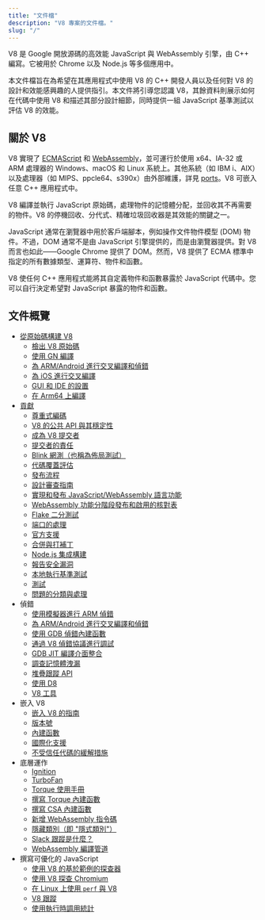 ```yaml
---
title: "文件檔"
description: "V8 專案的文件檔。"
slug: "/"
---
```

V8 是 Google 開放源碼的高效能 JavaScript 與 WebAssembly 引擎，由 C++ 編寫。它被用於 Chrome 以及 Node.js 等多個應用中。

本文件檔旨在為希望在其應用程式中使用 V8 的 C++ 開發人員以及任何對 V8 的設計和效能感興趣的人提供指引。本文件將引導您認識 V8，其餘資料則展示如何在代碼中使用 V8 和描述其部分設計細節，同時提供一組 JavaScript 基準測試以評估 V8 的效能。

## 關於 V8

V8 實現了 <a href="https://tc39.es/ecma262/">ECMAScript</a> 和 <a href="https://webassembly.github.io/spec/core/">WebAssembly</a>，並可運行於使用 x64、IA-32 或 ARM 處理器的 Windows、macOS 和 Linux 系統上。其他系統（如 IBM i、AIX）以及處理器（如 MIPS、ppcle64、s390x）由外部維護，詳見 [ports](/ports)。V8 可嵌入任意 C++ 應用程式中。

V8 編譯並執行 JavaScript 原始碼，處理物件的記憶體分配，並回收其不再需要的物件。V8 的停機回收、分代式、精確垃圾回收器是其效能的關鍵之一。

JavaScript 通常在瀏覽器中用於客戶端腳本，例如操作文件物件模型 (DOM) 物件。不過，DOM 通常不是由 JavaScript 引擎提供的，而是由瀏覽器提供。對 V8 而言也如此——Google Chrome 提供了 DOM。然而，V8 提供了 ECMA 標準中指定的所有數據類型、運算符、物件和函數。

V8 使任何 C++ 應用程式能將其自定義物件和函數暴露於 JavaScript 代碼中。您可以自行決定希望對 JavaScript 暴露的物件和函數。

## 文件概覽

- [從原始碼構建 V8](/build)
    - [檢出 V8 原始碼](/source-code)
    - [使用 GN 編譯](/build-gn)
    - [為 ARM/Android 進行交叉編譯和偵錯](/cross-compile-arm)
    - [為 iOS 進行交叉編譯](/cross-compile-ios)
    - [GUI 和 IDE 的設置](/ide-setup)
    - [在 Arm64 上編譯](/compile-arm64)
- [貢獻](/contribute)
    - [尊重式編碼](/respectful-code)
    - [V8 的公共 API 與其穩定性](/api)
    - [成為 V8 提交者](/become-committer)
    - [提交者的責任](/committer-responsibility)
    - [Blink 網測（也稱為佈局測試）](/blink-layout-tests)
    - [代碼覆蓋評估](/evaluate-code-coverage)
    - [發布流程](/release-process)
    - [設計審查指南](/design-review-guidelines)
    - [實現和發布 JavaScript/WebAssembly 語言功能](/feature-launch-process)
    - [WebAssembly 功能分階段發布和啟用的核對表](/wasm-shipping-checklist)
    - [Flake 二分測試](/flake-bisect)
    - [端口的處理](/ports)
    - [官方支援](/official-support)
    - [合併與打補丁](/merge-patch)
    - [Node.js 集成構建](/node-integration)
    - [報告安全漏洞](/security-bugs)
    - [本地執行基準測試](/benchmarks)
    - [測試](/test)
    - [問題的分類與處理](/triage-issues)
- 偵錯
    - [使用模擬器進行 ARM 偵錯](/debug-arm)
    - [為 ARM/Android 進行交叉編譯和偵錯](/cross-compile-arm)
    - [使用 GDB 偵錯內建函數](/gdb)
    - [通過 V8 偵錯協議進行調試](/inspector)
    - [GDB JIT 編譯介面整合](/gdb-jit)
    - [調查記憶體洩漏](/memory-leaks)
    - [堆疊跟蹤 API](/stack-trace-api)
    - [使用 D8](/d8)
    - [V8 工具](https://v8.dev/tools)
- 嵌入 V8
    - [嵌入 V8 的指南](/embed)
    - [版本號](/version-numbers)
    - [內建函數](/builtin-functions)
    - [國際化支援](/i18n)
    - [不受信任代碼的緩解措施](/untrusted-code-mitigations)
- 底層運作
    - [Ignition](/ignition)
    - [TurboFan](/turbofan)
    - [Torque 使用手冊](/torque)
    - [撰寫 Torque 內建函數](/torque-builtins)
    - [撰寫 CSA 內建函數](/csa-builtins)
    - [新增 WebAssembly 指令碼](/webassembly-opcode)
    - [隱藏類別（即 "隱式類別"）](/hidden-classes)
    - [Slack 跟蹤是什麼？](/blog/slack-tracking)
    - [WebAssembly 編譯管道](/wasm-compilation-pipeline)
- 撰寫可優化的 JavaScript
    - [使用 V8 的基於範例的探查器](/profile)
    - [使用 V8 探查 Chromium](/profile-chromium)
    - [在 Linux 上使用 `perf` 與 V8](/linux-perf)
    - [V8 跟蹤](/trace)
    - [使用執行時調用統計](/rcs)
